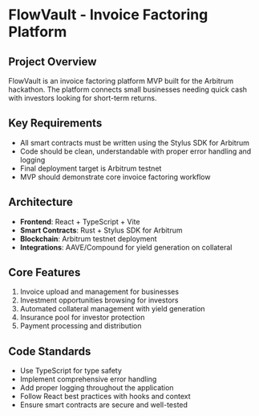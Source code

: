 # FlowVault - Invoice Factoring Platform

<!-- Use this file to provide workspace-specific custom instructions to Copilot. For more details, visit https://code.visualstudio.com/docs/copilot/copilot-customization#_use-a-githubcopilotinstructionsmd-file -->

## Project Overview
FlowVault is an invoice factoring platform MVP built for the Arbitrum hackathon. The platform connects small businesses needing quick cash with investors looking for short-term returns.

## Key Requirements
- All smart contracts must be written using the Stylus SDK for Arbitrum
- Code should be clean, understandable with proper error handling and logging
- Final deployment target is Arbitrum testnet
- MVP should demonstrate core invoice factoring workflow

## Architecture
- **Frontend**: React + TypeScript + Vite
- **Smart Contracts**: Rust + Stylus SDK for Arbitrum
- **Blockchain**: Arbitrum testnet deployment
- **Integrations**: AAVE/Compound for yield generation on collateral

## Core Features
1. Invoice upload and management for businesses
2. Investment opportunities browsing for investors
3. Automated collateral management with yield generation
4. Insurance pool for investor protection
5. Payment processing and distribution

## Code Standards
- Use TypeScript for type safety
- Implement comprehensive error handling
- Add proper logging throughout the application
- Follow React best practices with hooks and context
- Ensure smart contracts are secure and well-tested
